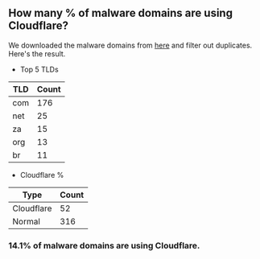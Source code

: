 ## How many % of malware domains are using Cloudflare?


We downloaded the malware domains from [here](https://urlhaus.abuse.ch) and filter out duplicates.
Here's the result.


[//]: # (start replacement)


- Top 5 TLDs

| TLD | Count |
| --- | --- |
| com | 176 |
| net | 25 |
| za | 15 |
| org | 13 |
| br | 11 |


- Cloudflare %

| Type | Count |
| --- | --- |
| Cloudflare | 52 |
| Normal | 316 |


### 14.1% of malware domains are using Cloudflare.
